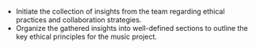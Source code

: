 - Initiate the collection of insights from the team regarding ethical practices and collaboration strategies.
- Organize the gathered insights into well-defined sections to outline the key ethical principles for the music project.